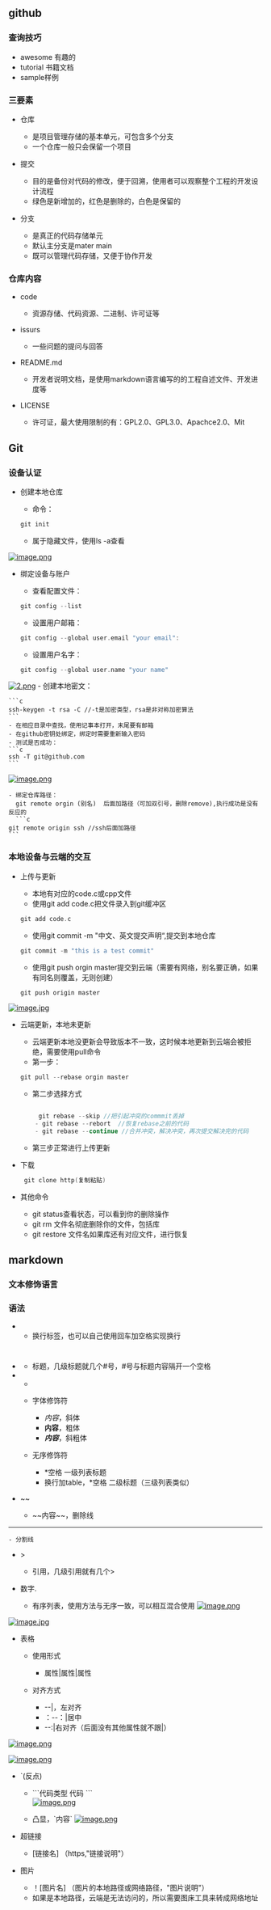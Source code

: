 ## github

### 查询技巧

- awesome 有趣的
- tutorial 书籍文档
- sample样例

### 三要素

- 仓库

	- 是项目管理存储的基本单元，可包含多个分支
	- 一个仓库一般只会保留一个项目

- 提交

	- 目的是备份对代码的修改，便于回溯，使用者可以观察整个工程的开发设计流程
	- 绿色是新增加的，红色是删除的，白色是保留的

- 分支

	- 是真正的代码存储单元
	- 默认主分支是mater main
	- 既可以管理代码存储，又便于协作开发

### 仓库内容

- code

	- 资源存储、代码资源、二进制、许可证等

- issurs

	- 一些问题的提问与回答

- README.md

	- 开发者说明文档，是使用markdown语言编写的的工程自述文件、开发进度等

- LICENSE

	- 许可证，最大使用限制的有：GPL2.0、GPL3.0、Apachce2.0、Mit

## Git

### 设备认证

- 创建本地仓库

	- 命令：
	```C
	git init
	
	```
	- 属于隐藏文件，使用ls -a查看

[![image.png](https://i.postimg.cc/K8XNMtq4/image.png)](https://postimg.cc/fJKm4Shh)

- 绑定设备与账户

	- 查看配置文件：
	```c
	git config --list
	
	```
	- 设置用户邮箱：
	```c
	git config --global user.email "your email":
	```

	- 设置用户名字：
	```c
	git config --global user.name "your name"
	```
[![2.png](https://i.postimg.cc/qRvr0JRD/2.png)](https://postimg.cc/WDCCwP00)
	- 创建本地密文：

	```c
	ssh-keygen -t rsa -C //-t是加密类型，rsa是非对称加密算法
	```
	- 在相应目录中查找，使用记事本打开，末尾要有邮箱
	- 在github密钥处绑定，绑定时需要重新输入密码
	- 测试是否成功：
	```c
	ssh -T git@github.com
	```
[![image.png](https://i.postimg.cc/rmZkwBRV/image.png)](https://postimg.cc/HcMKSPtR)

	- 绑定仓库路径：
	  git remote orgin (别名)  后面加路径（可加双引号，删除remove),执行成功是没有反应的	
	  ```c
	git remote origin ssh //ssh后面加路径	
	```
		

### 本地设备与云端的交互

- 上传与更新

	- 本地有对应的code.c或cpp文件
	- 使用git add code.c把文件录入到git缓冲区
	```c
	git add code.c
	```

	- 使用git commit -m "中文、英文提交声明“,提交到本地仓库
	```c 
	git commit -m "this is a test commit"
	```

	- 使用git push orgin master提交到云端（需要有网络，别名要正确，如果有同名则覆盖，无则创建）
	
	```c
	git push origin master
	```
[![image.jpg](https://i.postimg.cc/Jh1Vcrb7/image.jpg)](https://postimg.cc/LJ0bmMCG)
- 云端更新，本地未更新

	- 云端更新本地没更新会导致版本不一致，这时候本地更新到云端会被拒绝，需要使用pull命令
	- 第一步：
	```c
	git pull --rebase orgin master
	```

	- 第二步选择方式
	```c

		 git rebase --skip //把引起冲突的commmit丢掉
		- git rebase --rebort  //恢复rebase之前的代码
		- git rebase --continue //合并冲突，解决冲突，再次提交解决完的代码
	```

	- 第三步正常进行上传更新

- 下载
	```c
	 git clone http(复制粘贴)
	```
- 其他命令

	- git status查看状态，可以看到你的删除操作
	- git rm 文件名彻底删除你的文件，包括库
	- git restore 文件名如果库还有对应文件，进行恢复

## markdown

### 文本修饰语言

### 语法

- <br>

	- 换行标签，也可以自己使用回车加空格实现换行

- #

	- 标题，几级标题就几个#号，#号与标题内容隔开一个空格

- *

	- 字体修饰符

		- *内容*，斜体
		- **内容**，粗体
		- ***内容***，斜粗体

	- 无序修饰符

		- *空格 一级列表标题
		- 换行加table，*空格 二级标题（三级列表类似）


- ~~

	- \~~内容~~，删除线

- --

	- 分割线

- \>
	- 引用，几级引用就有几个>
	
- 数字.

	- 有序列表，使用方法与无序一致，可以相互混合使用
[![image.png](https://i.postimg.cc/q7jf1PLs/image.png)](https://postimg.cc/JyDdndS0)

[![image.jpg](https://i.postimg.cc/j55pmMgG/image.jpg)](https://postimg.cc/8F2XrmVH)

- 表格

	- 使用形式 

		- 属性|属性|属性

	- 对齐方式

		- --|，左对齐
		- ：--：|居中
		- --:|右对齐（后面没有其他属性就不跟|）

[![image.png](https://i.postimg.cc/2SY8Mf4M/image.png)](https://postimg.cc/Vd780pZW)

[![image.png](https://i.postimg.cc/YCxqwyR9/image.png)](https://postimg.cc/RWNz7dj5)


- `(反点)

	- \`\`\`代码类型  代码 \`\`\`  
[![image.png](https://i.postimg.cc/6QjW82Dx/image.png)](https://postimg.cc/p9jb7TWs)

	- 凸显，\`内容\`
[![image.png](https://i.postimg.cc/ZRWTpYSB/image.png)](https://postimg.cc/47TkTgns)

- 超链接

	- [链接名] （https,"链接说明"）

- 图片

	- ！[图片名] （图片的本地路径或网络路径，"图片说明"）
	- 如果是本地路径，云端是无法访问的，所以需要图床工具来转成网络地址
